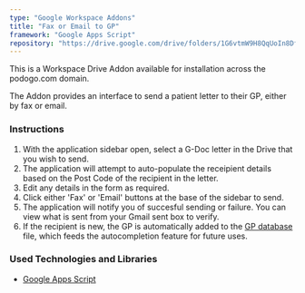 ```yaml
---
type: "Google Workspace Addons"
title: "Fax or Email to GP"
framework: "Google Apps Script"
repository: "https://drive.google.com/drive/folders/1G6vtmW9H8QqUoIn8DfBfiNKvzQE4eKTR"
---
```


This is a Workspace Drive Addon available for installation across the podogo.com domain.

The Addon provides an interface to send a patient letter to their GP, either by fax or email.

### Instructions

1. With the application sidebar open, select a G-Doc letter in the Drive that you wish to send.
2. The application will attempt to auto-populate the receipient details based on the Post Code of the recipient in the letter.
3. Edit any details in the form as required.
4. Click either 'Fax' or 'Email' buttons at the base of the sidebar to send.
5. The application will notify you of succesful sending or failure. You can view what is sent from your Gmail sent box to verify.
6. If the recipient is new, the GP is automatically added to the [GP database](https://docs.google.com/spreadsheets/d/1M1A7fLHI4J5kCuCks_EgRl1wbPTeLYrDvtL7lTWnU2M/edit) file, which feeds the autocompletion feature for future uses.

### Used Technologies and Libraries

- [Google Apps Script](https://developers.google.com/apps-script)
